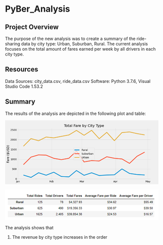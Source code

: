 # PyBer_Analysis

## Project Overview
The purpose of the new analysis was to create a summary of the ride-sharing data by city type: Urban, Suburban, Rural.
The current analysis focuses on the total amount of fares earned per week by all drivers in each city type. 

## Resources
Data Sources: city_data.csv, ride_data.csv
Software: Python 3.7.6, Visual Studio Code 1.53.2

## Summary

The results of the analysis are depicted in the following plot and table:

![](Analysis/PyBer_fare_summary.png)

![](Analysis/Final_Table_Analsys.PNG)

The analysis shows that 

1) The revenue by city type increases in the order


